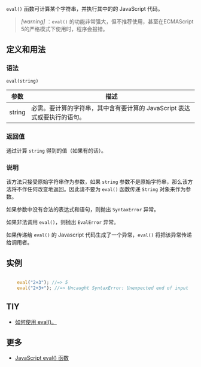 `eval()` 函数可计算某个字符串，并执行其中的的 JavaScript 代码。

> *[warning]* ：`eval()` 的功能非常强大，但不推荐使用，甚至在ECMAScript 5的严格模式下使用时，程序会报错。

## 定义和用法

### 语法

`eval(string)`

| 参数 | 描述 |
| --- | --- |
| string | 必需。要计算的字符串，其中含有要计算的 JavaScript 表达式或要执行的语句。 |

### 返回值

通过计算 `string` 得到的值（如果有的话）。

### 说明

该方法只接受原始字符串作为参数，如果 `string` 参数不是原始字符串，那么该方法将不作任何改变地返回。因此请不要为 `eval()` 函数传递 `String` 对象来作为参数。

如果参数中没有合法的表达式和语句，则抛出 `SyntaxError` 异常。

如果非法调用 `eval()`，则抛出 `EvalError` 异常。

如果传递给 `eval()` 的 Javascript 代码生成了一个异常，`eval()` 将把该异常传递给调用者。

## 实例

```javascript

    eval("2+3"); //=> 5
    eval("2+3+"); //=> Uncaught SyntaxError: Unexpected end of input

```

## TIY

*   [如何使用 eval()。](http://www.w3school.com.cn/tiy/t.asp?f=jseg_eval)

## 更多

*   [JavaScript eval() 函数](http://www.w3school.com.cn/jsref/jsref_eval.asp)